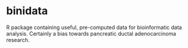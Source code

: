 # binidata

R package containing useful, pre-computed data for bioinformatic data analysis. Certainly a bias towards 
pancreatic ductal adenocarcinoma research. 
